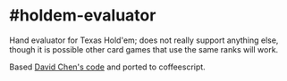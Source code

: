 #holdem-evaluator
================

Hand evaluator for Texas Hold'em; does not really support anything else, though it is possible other card games that use the same ranks will work.

Based [David Chen's code](https://github.com/chenosaurus/poker-evaluator) and ported to coffeescript.